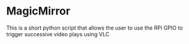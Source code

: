 # MagicMirror
This is a short python script that allows the user to use the RPi GPIO to trigger successive video plays using VLC
